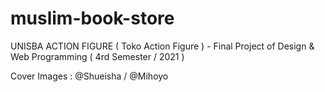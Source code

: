 # muslim-book-store
UNISBA ACTION FIGURE ( Toko Action Figure ) - Final Project of Design &amp; Web Programming ( 4rd Semester / 2021 )

Cover Images : @Shueisha / @Mihoyo
